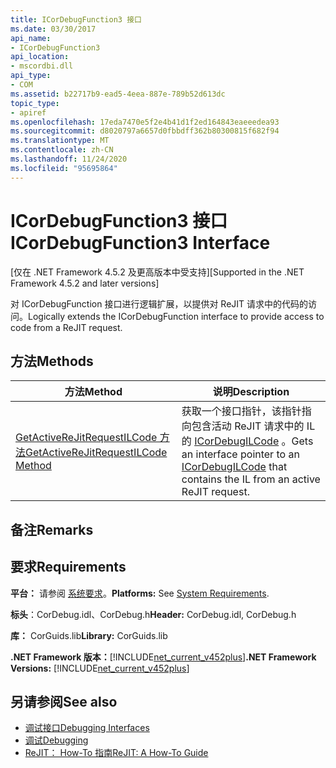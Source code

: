 ```yaml
---
title: ICorDebugFunction3 接口
ms.date: 03/30/2017
api_name:
- ICorDebugFunction3
api_location:
- mscordbi.dll
api_type:
- COM
ms.assetid: b22717b9-ead5-4eea-887e-789b52d613dc
topic_type:
- apiref
ms.openlocfilehash: 17eda7470e5f2e4b41d1f2ed164843eaeeedea93
ms.sourcegitcommit: d8020797a6657d0fbbdff362b80300815f682f94
ms.translationtype: MT
ms.contentlocale: zh-CN
ms.lasthandoff: 11/24/2020
ms.locfileid: "95695864"
---
```

# <a name="icordebugfunction3-interface"></a><span data-ttu-id="b0753-102">ICorDebugFunction3 接口</span><span class="sxs-lookup"><span data-stu-id="b0753-102">ICorDebugFunction3 Interface</span></span>

<span data-ttu-id="b0753-103">[仅在 .NET Framework 4.5.2 及更高版本中受支持]</span><span class="sxs-lookup"><span data-stu-id="b0753-103">[Supported in the .NET Framework 4.5.2 and later versions]</span></span>  
  
 <span data-ttu-id="b0753-104">对 ICorDebugFunction 接口进行逻辑扩展，以提供对 ReJIT 请求中的代码的访问。</span><span class="sxs-lookup"><span data-stu-id="b0753-104">Logically extends the ICorDebugFunction interface to provide access to code from a ReJIT request.</span></span>  
  
## <a name="methods"></a><span data-ttu-id="b0753-105">方法</span><span class="sxs-lookup"><span data-stu-id="b0753-105">Methods</span></span>  
  
|<span data-ttu-id="b0753-106">方法</span><span class="sxs-lookup"><span data-stu-id="b0753-106">Method</span></span>|<span data-ttu-id="b0753-107">说明</span><span class="sxs-lookup"><span data-stu-id="b0753-107">Description</span></span>|  
|------------|-----------------|  
|[<span data-ttu-id="b0753-108">GetActiveReJitRequestILCode 方法</span><span class="sxs-lookup"><span data-stu-id="b0753-108">GetActiveReJitRequestILCode Method</span></span>](icordebugfunction3-getactiverejitrequestilcode-method.md)|<span data-ttu-id="b0753-109">获取一个接口指针，该指针指向包含活动 ReJIT 请求中的 IL 的 [ICorDebugILCode](icordebugilcode-interface.md) 。</span><span class="sxs-lookup"><span data-stu-id="b0753-109">Gets an interface pointer to an [ICorDebugILCode](icordebugilcode-interface.md) that contains the IL from an active ReJIT request.</span></span>|  
  
## <a name="remarks"></a><span data-ttu-id="b0753-110">备注</span><span class="sxs-lookup"><span data-stu-id="b0753-110">Remarks</span></span>  
  
## <a name="requirements"></a><span data-ttu-id="b0753-111">要求</span><span class="sxs-lookup"><span data-stu-id="b0753-111">Requirements</span></span>  

 <span data-ttu-id="b0753-112">**平台：** 请参阅 [系统要求](../../get-started/system-requirements.md)。</span><span class="sxs-lookup"><span data-stu-id="b0753-112">**Platforms:** See [System Requirements](../../get-started/system-requirements.md).</span></span>  
  
 <span data-ttu-id="b0753-113">**标头**：CorDebug.idl、CorDebug.h</span><span class="sxs-lookup"><span data-stu-id="b0753-113">**Header:** CorDebug.idl, CorDebug.h</span></span>  
  
 <span data-ttu-id="b0753-114">**库：** CorGuids.lib</span><span class="sxs-lookup"><span data-stu-id="b0753-114">**Library:** CorGuids.lib</span></span>  
  
 <span data-ttu-id="b0753-115">**.NET Framework 版本：**[!INCLUDE[net_current_v452plus](../../../../includes/net-current-v452plus-md.md)]</span><span class="sxs-lookup"><span data-stu-id="b0753-115">**.NET Framework Versions:** [!INCLUDE[net_current_v452plus](../../../../includes/net-current-v452plus-md.md)]</span></span>  
  
## <a name="see-also"></a><span data-ttu-id="b0753-116">另请参阅</span><span class="sxs-lookup"><span data-stu-id="b0753-116">See also</span></span>

- [<span data-ttu-id="b0753-117">调试接口</span><span class="sxs-lookup"><span data-stu-id="b0753-117">Debugging Interfaces</span></span>](debugging-interfaces.md)
- [<span data-ttu-id="b0753-118">调试</span><span class="sxs-lookup"><span data-stu-id="b0753-118">Debugging</span></span>](index.md)
- [<span data-ttu-id="b0753-119">ReJIT： How-To 指南</span><span class="sxs-lookup"><span data-stu-id="b0753-119">ReJIT: A How-To Guide</span></span>](/archive/blogs/davbr/rejit-a-how-to-guide)
